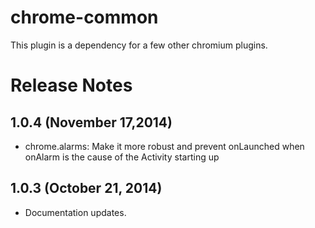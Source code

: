 # chrome-common
This plugin is a dependency for a few other chromium plugins.

# Release Notes

## 1.0.4 (November 17,2014)
* chrome.alarms: Make it more robust and prevent onLaunched when onAlarm is the cause of the Activity starting up

## 1.0.3 (October 21, 2014)
* Documentation updates.
